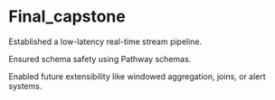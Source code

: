 # Final_capstone

Established a low-latency real-time stream pipeline.

Ensured schema safety using Pathway schemas.

Enabled future extensibility like windowed aggregation, joins, or alert systems.
